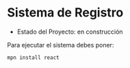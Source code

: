 <h1>Sistema de Registro</h1>

- Estado del Proyecto: en construcción

Para ejecutar el sistema debes poner:

```mpn install react```

